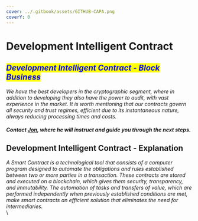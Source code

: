 ```yaml
---
cover: ../.gitbook/assets/GITHUB-CAPA.png
coverY: 0
---
```


# Development Intelligent Contract

## _<mark style="color:blue;">Development Intelligent Contract - Block Business</mark>_

_We have the best developers in the cryptographic segment, where in addition to developing they also have the power to audit, with vast experience in the market. It is worth mentioning that our contracts govern all security and trust regimes, efficient due to its instantaneous nature, always reducing processing times and costs._

#### _Contact_ [_Jon_](https://t.me/Jhoncubbinsdev)_, where he will instruct and guide you through the next steps._

## Development Intelligent Contract - Explanation

_A Smart Contract is a technological tool that consists of a computer program designed to automate the obligations and rules established between two or more parties in a transaction. These contracts are stored and executed on a blockchain, which gives them security, transparency, and immutability. The automation of tasks and transfers of value, which are performed independently when previously established conditions are met, make smart contracts an efficient solution that eliminates the need for intermediaries._\
\
